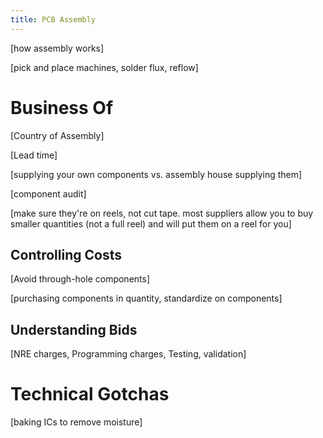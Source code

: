 ```yaml
---
title: PCB Assembly
---
```


[how assembly works]

[pick and place machines, solder flux, reflow]

# Business Of

[Country of Assembly]

[Lead time]

[supplying your own components vs. assembly house supplying them]

[component audit]

[make sure they're on reels, not cut tape. most suppliers allow you to buy smaller quantities (not a full reel) and will put them on a reel for you]

## Controlling Costs

[Avoid through-hole components]

[purchasing components in quantity, standardize on components]

## Understanding Bids

[NRE charges, Programming charges, Testing, validation]

# Technical Gotchas

[baking ICs to remove moisture]